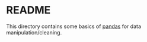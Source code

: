 # README
This directory contains some basics of [pandas](https://pandas.pydata.org/) for data manipulation/cleaning.
